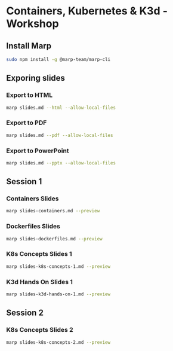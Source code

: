 # Containers, Kubernetes & K3d - Workshop

## Install Marp

```bash
sudo npm install -g @marp-team/marp-cli
```

## Exporing slides

### Export to HTML

```bash
marp slides.md --html --allow-local-files
```

### Export to PDF

```bash
marp slides.md --pdf --allow-local-files
```

### Export to PowerPoint

```bash
marp slides.md --pptx --allow-local-files
```

## Session 1

### Containers Slides

```bash
marp slides-containers.md --preview
```

### Dockerfiles Slides

```bash
marp slides-dockerfiles.md --preview
```

### K8s Concepts Slides 1

```bash
marp slides-k8s-concepts-1.md --preview
```

### K3d Hands On Slides 1

```bash
marp slides-k3d-hands-on-1.md --preview
```

## Session 2

### K8s Concepts Slides 2

```bash
marp slides-k8s-concepts-2.md --preview
```
